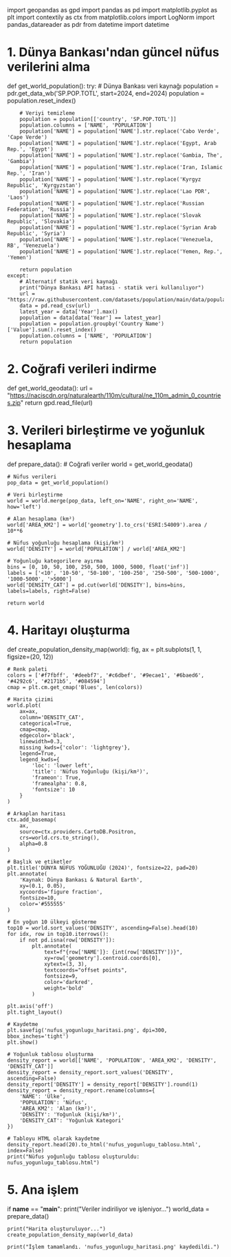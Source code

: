 import geopandas as gpd
import pandas as pd
import matplotlib.pyplot as plt
import contextily as ctx
from matplotlib.colors import LogNorm
import pandas_datareader as pdr
from datetime import datetime

# 1. Dünya Bankası'ndan güncel nüfus verilerini alma
def get_world_population():
    try:
        # Dünya Bankası veri kaynağı
        population = pdr.get_data_wb('SP.POP.TOTL', start=2024, end=2024)
        population = population.reset_index()
        
        # Veriyi temizleme
        population = population[['country', 'SP.POP.TOTL']]
        population.columns = ['NAME', 'POPULATION']
        population['NAME'] = population['NAME'].str.replace('Cabo Verde', 'Cape Verde')
        population['NAME'] = population['NAME'].str.replace('Egypt, Arab Rep.', 'Egypt')
        population['NAME'] = population['NAME'].str.replace('Gambia, The', 'Gambia')
        population['NAME'] = population['NAME'].str.replace('Iran, Islamic Rep.', 'Iran')
        population['NAME'] = population['NAME'].str.replace('Kyrgyz Republic', 'Kyrgyzstan')
        population['NAME'] = population['NAME'].str.replace('Lao PDR', 'Laos')
        population['NAME'] = population['NAME'].str.replace('Russian Federation', 'Russia')
        population['NAME'] = population['NAME'].str.replace('Slovak Republic', 'Slovakia')
        population['NAME'] = population['NAME'].str.replace('Syrian Arab Republic', 'Syria')
        population['NAME'] = population['NAME'].str.replace('Venezuela, RB', 'Venezuela')
        population['NAME'] = population['NAME'].str.replace('Yemen, Rep.', 'Yemen')
        
        return population
    except:
        # Alternatif statik veri kaynağı
        print("Dünya Bankası API hatası - statik veri kullanılıyor")
        url = "https://raw.githubusercontent.com/datasets/population/main/data/population.csv"
        data = pd.read_csv(url)
        latest_year = data['Year'].max()
        population = data[data['Year'] == latest_year]
        population = population.groupby('Country Name')['Value'].sum().reset_index()
        population.columns = ['NAME', 'POPULATION']
        return population

# 2. Coğrafi verileri indirme
def get_world_geodata():
    url = "https://naciscdn.org/naturalearth/110m/cultural/ne_110m_admin_0_countries.zip"
    return gpd.read_file(url)

# 3. Verileri birleştirme ve yoğunluk hesaplama
def prepare_data():
    # Coğrafi veriler
    world = get_world_geodata()
    
    # Nüfus verileri
    pop_data = get_world_population()
    
    # Veri birleştirme
    world = world.merge(pop_data, left_on='NAME', right_on='NAME', how='left')
    
    # Alan hesaplama (km²)
    world['AREA_KM2'] = world['geometry'].to_crs('ESRI:54009').area / 10**6
    
    # Nüfus yoğunluğu hesaplama (kişi/km²)
    world['DENSITY'] = world['POPULATION'] / world['AREA_KM2']
    
    # Yoğunluğu kategorilere ayırma
    bins = [0, 10, 50, 100, 250, 500, 1000, 5000, float('inf')]
    labels = ['<10', '10-50', '50-100', '100-250', '250-500', '500-1000', '1000-5000', '>5000']
    world['DENSITY_CAT'] = pd.cut(world['DENSITY'], bins=bins, labels=labels, right=False)
    
    return world

# 4. Haritayı oluşturma
def create_population_density_map(world):
    fig, ax = plt.subplots(1, 1, figsize=(20, 12))
    
    # Renk paleti
    colors = ['#f7fbff', '#deebf7', '#c6dbef', '#9ecae1', '#6baed6', '#4292c6', '#2171b5', '#084594']
    cmap = plt.cm.get_cmap('Blues', len(colors))
    
    # Harita çizimi
    world.plot(
        ax=ax,
        column='DENSITY_CAT',
        categorical=True,
        cmap=cmap,
        edgecolor='black',
        linewidth=0.3,
        missing_kwds={'color': 'lightgrey'},
        legend=True,
        legend_kwds={
            'loc': 'lower left',
            'title': 'Nüfus Yoğunluğu (kişi/km²)',
            'frameon': True,
            'framealpha': 0.8,
            'fontsize': 10
        }
    )
    
    # Arkaplan haritası
    ctx.add_basemap(
        ax,
        source=ctx.providers.CartoDB.Positron,
        crs=world.crs.to_string(),
        alpha=0.8
    )
    
    # Başlık ve etiketler
    plt.title('DÜNYA NÜFUS YOĞUNLUĞU (2024)', fontsize=22, pad=20)
    plt.annotate(
        'Kaynak: Dünya Bankası & Natural Earth',
        xy=(0.1, 0.05),
        xycoords='figure fraction',
        fontsize=10,
        color='#555555'
    )
    
    # En yoğun 10 ülkeyi gösterme
    top10 = world.sort_values('DENSITY', ascending=False).head(10)
    for idx, row in top10.iterrows():
        if not pd.isna(row['DENSITY']):
            plt.annotate(
                text=f"{row['NAME']}: {int(row['DENSITY'])}",
                xy=row['geometry'].centroid.coords[0],
                xytext=(3, 3),
                textcoords="offset points",
                fontsize=9,
                color='darkred',
                weight='bold'
            )
    
    plt.axis('off')
    plt.tight_layout()
    
    # Kaydetme
    plt.savefig('nufus_yogunlugu_haritasi.png', dpi=300, bbox_inches='tight')
    plt.show()
    
    # Yoğunluk tablosu oluşturma
    density_report = world[['NAME', 'POPULATION', 'AREA_KM2', 'DENSITY', 'DENSITY_CAT']]
    density_report = density_report.sort_values('DENSITY', ascending=False)
    density_report['DENSITY'] = density_report['DENSITY'].round(1)
    density_report = density_report.rename(columns={
        'NAME': 'Ülke',
        'POPULATION': 'Nüfus',
        'AREA_KM2': 'Alan (km²)',
        'DENSITY': 'Yoğunluk (kişi/km²)',
        'DENSITY_CAT': 'Yoğunluk Kategori'
    })
    
    # Tabloyu HTML olarak kaydetme
    density_report.head(20).to_html('nufus_yogunlugu_tablosu.html', index=False)
    print("Nüfus yoğunluğu tablosu oluşturuldu: nufus_yogunlugu_tablosu.html")

# 5. Ana işlem
if __name__ == "__main__":
    print("Veriler indiriliyor ve işleniyor...")
    world_data = prepare_data()
    
    print("Harita oluşturuluyor...")
    create_population_density_map(world_data)
    
    print("İşlem tamamlandı. 'nufus_yogunlugu_haritasi.png' kaydedildi.")
